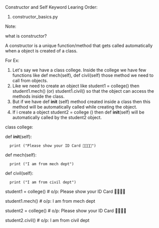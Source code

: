 Constructor and Self Keyword Learing Order:

1. constructor_basics.py


Note:

what is constructor?

A constructor is a unique function/method that gets called automatically when a object is created of a class.

For Ex:

1. Let's say we have a class college. Inside the college we have few functions like def mech(self), def civil(self) those method we need to call from objects.
2. Like we need to create an object like student1 = college() then  student1.mech() (or) student1.civil() so that the object can access the methods inside the class.
3. But if we have def __init__ (self) method created inside a class then this method will be automatically called while creating the object.
4. If i create a object  student2 = college () then  def __init__(self) will be automatically called by the student2 object.


class college:
   
   def __init__(self):

      print ("Please show your ID Card 🧑‍🎓👨‍🎓")

   def mech(self):

      print ("I am from mech dept")

   def civil(self):

      print ("I am from civil dept")
    
student1 = college()             # o/p:  Please show your ID Card 🧑‍🎓👨‍🎓

student1.mech()                  # o/p:  I am from mech dept     

student2 = college()             # o/p:  Please show your ID Card 🧑‍🎓👨‍🎓

student2.civil()                 # o/p:  I am from civil dept










